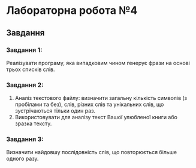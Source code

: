 # Лабораторна робота №4

## Завдання
### Завдання 1:
Реалізувати програму, яка випадковим чином генерує фрази на основі трьох списків слів.

### Завдання 2:
1. Аналіз текстового файлу: визначити загальну кількість символів (з пробілами та без), слів, різних слів та унікальних слів, що зустрічаються тільки один раз.
2. Використовувати для аналізу текст Вашої улюбленої книги або зразка тексту.

### Завдання 3:
Визначити найдовшу послідовність слів, що повторюється більше одного разу.
